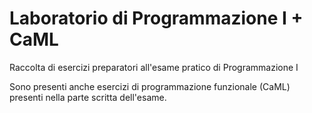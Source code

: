 # Laboratorio di Programmazione I + CaML

Raccolta di esercizi preparatori all'esame pratico di Programmazione I

Sono presenti anche esercizi di programmazione funzionale (CaML) presenti nella parte scritta dell'esame.
